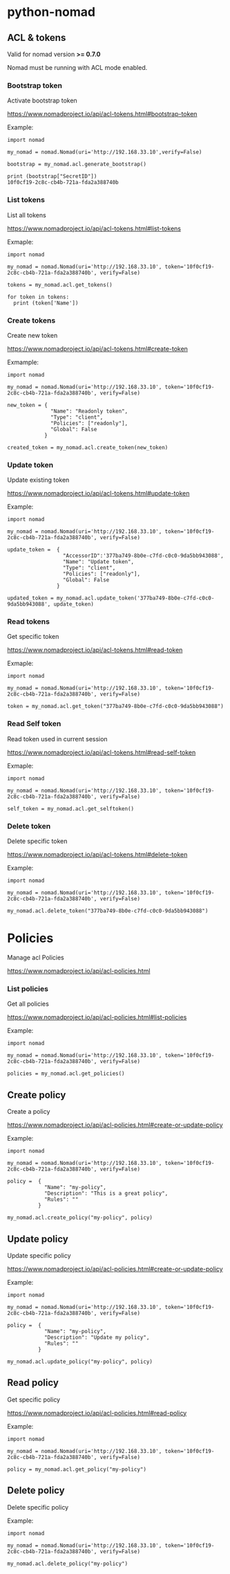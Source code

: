 # python-nomad

## ACL & tokens

Valid for nomad version **>= 0.7.0**

Nomad must be running with ACL mode enabled.

### Bootstrap token

Activate bootstrap token

https://www.nomadproject.io/api/acl-tokens.html#bootstrap-token

Example:

```
import nomad

my_nomad = nomad.Nomad(uri='http://192.168.33.10',verify=False)

bootstrap = my_nomad.acl.generate_bootstrap()

print (bootstrap["SecretID"])
10f0cf19-2c8c-cb4b-721a-fda2a388740b
```

### List tokens

List all tokens

https://www.nomadproject.io/api/acl-tokens.html#list-tokens

Exmaple:

```
import nomad

my_nomad = nomad.Nomad(uri='http://192.168.33.10', token='10f0cf19-2c8c-cb4b-721a-fda2a388740b', verify=False)

tokens = my_nomad.acl.get_tokens()

for token in tokens:
  print (token['Name'])

```

### Create tokens

Create new token

https://www.nomadproject.io/api/acl-tokens.html#create-token

Exmample:

```
import nomad

my_nomad = nomad.Nomad(uri='http://192.168.33.10', token='10f0cf19-2c8c-cb4b-721a-fda2a388740b', verify=False)

new_token = {
              "Name": "Readonly token",
              "Type": "client",
              "Policies": ["readonly"],
              "Global": False
            }

created_token = my_nomad.acl.create_token(new_token)
```

### Update token

Update existing token

https://www.nomadproject.io/api/acl-tokens.html#update-token

Example:

```
import nomad

my_nomad = nomad.Nomad(uri='http://192.168.33.10', token='10f0cf19-2c8c-cb4b-721a-fda2a388740b', verify=False)

update_token =  {
                  "AccessorID":'377ba749-8b0e-c7fd-c0c0-9da5bb943088',
                  "Name": "Update token",
                  "Type": "client",
                  "Policies": ["readonly"],
                  "Global": False
                }

updated_token = my_nomad.acl.update_token('377ba749-8b0e-c7fd-c0c0-9da5bb943088', update_token)
```

### Read tokens

Get specific token

https://www.nomadproject.io/api/acl-tokens.html#read-token

Exmaple:

```
import nomad

my_nomad = nomad.Nomad(uri='http://192.168.33.10', token='10f0cf19-2c8c-cb4b-721a-fda2a388740b', verify=False)

token = my_nomad.acl.get_token("377ba749-8b0e-c7fd-c0c0-9da5bb943088")
```

### Read Self token

Read token used in current session

https://www.nomadproject.io/api/acl-tokens.html#read-self-token

Exmaple:

```
import nomad

my_nomad = nomad.Nomad(uri='http://192.168.33.10', token='10f0cf19-2c8c-cb4b-721a-fda2a388740b', verify=False)

self_token = my_nomad.acl.get_selftoken()
```

### Delete token

Delete specific token

https://www.nomadproject.io/api/acl-tokens.html#delete-token

Example:

```
import nomad

my_nomad = nomad.Nomad(uri='http://192.168.33.10', token='10f0cf19-2c8c-cb4b-721a-fda2a388740b', verify=False)

my_nomad.acl.delete_token("377ba749-8b0e-c7fd-c0c0-9da5bb943088")
```


# Policies

Manage acl Policies

https://www.nomadproject.io/api/acl-policies.html

### List policies

Get all policies

https://www.nomadproject.io/api/acl-policies.html#list-policies

Example:

```
import nomad

my_nomad = nomad.Nomad(uri='http://192.168.33.10', token='10f0cf19-2c8c-cb4b-721a-fda2a388740b', verify=False)

policies = my_nomad.acl.get_policies()
```

## Create policy

Create a policy

https://www.nomadproject.io/api/acl-policies.html#create-or-update-policy

Example:
```
import nomad

my_nomad = nomad.Nomad(uri='http://192.168.33.10', token='10f0cf19-2c8c-cb4b-721a-fda2a388740b', verify=False)

policy =  {
            "Name": "my-policy",
            "Description": "This is a great policy",
            "Rules": ""
          }

my_nomad.acl.create_policy("my-policy", policy)
```

## Update policy

Update specific policy

https://www.nomadproject.io/api/acl-policies.html#create-or-update-policy

Example:

```
import nomad

my_nomad = nomad.Nomad(uri='http://192.168.33.10', token='10f0cf19-2c8c-cb4b-721a-fda2a388740b', verify=False)

policy =  {
            "Name": "my-policy",
            "Description": "Update my policy",
            "Rules": ""
          }

my_nomad.acl.update_policy("my-policy", policy)
```

## Read policy

Get specific policy

https://www.nomadproject.io/api/acl-policies.html#read-policy

Example:

```
import nomad

my_nomad = nomad.Nomad(uri='http://192.168.33.10', token='10f0cf19-2c8c-cb4b-721a-fda2a388740b', verify=False)

policy = my_nomad.acl.get_policy("my-policy")
```

## Delete policy

Delete specific policy

Example:

```
import nomad

my_nomad = nomad.Nomad(uri='http://192.168.33.10', token='10f0cf19-2c8c-cb4b-721a-fda2a388740b', verify=False)

my_nomad.acl.delete_policy("my-policy")
```
